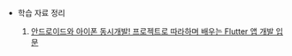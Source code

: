 - 학습 자료 정리

  1. [안드로이드와 아이폰 동시개발! 프로젝트로 따라하며 배우는 Flutter 앱 개발 입문](https://woongjin.udemy.com/course/hongdroid-flutter/learn/lecture/41064116#overview)
